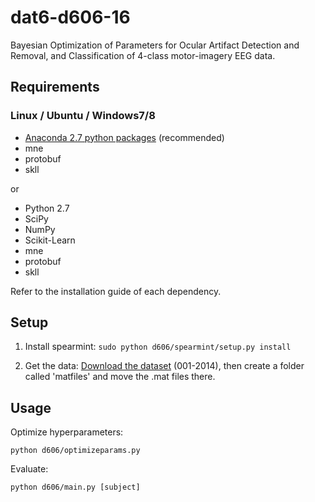 # dat6-d606-16
Bayesian Optimization of Parameters for Ocular Artifact Detection and Removal, and Classification of 4-class motor-imagery EEG data.

## Requirements

### Linux / Ubuntu / Windows7/8

- [Anaconda 2.7 python packages](https://www.continuum.io/downloads) (recommended)
- mne
- protobuf
- skll

or

- Python 2.7
- SciPy
- NumPy
- Scikit-Learn
- mne
- protobuf
- skll

Refer to the installation guide of each dependency.

## Setup

1. Install spearmint: `sudo python d606/spearmint/setup.py install`

2. Get the data: [Download the dataset](http://bnci-horizon-2020.eu/database/data-sets) (001-2014), then create a folder called 'matfiles' and move the .mat files there.

## Usage

Optimize hyperparameters:

```python d606/optimizeparams.py```

Evaluate:

```python d606/main.py [subject]```